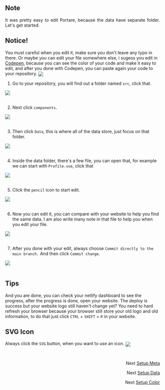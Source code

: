 ## Note
<p align="justify">
It was pretty easy to edit Portare, because the data have separate folder. Let's get started.
</p>

## Notice!
You must careful when you edit it, make sure you don't leave any typo in there. Or maybe you can edit your file somewhere else, i sugess you edit in [Codepen](https://codepen.io/pen/?editors=), because you can see the color of your code and make it easy to edit, and after you done with Codepen, you can paste again your code to your repository.
<img src="https://github.com/Nemure231/portare/blob/main/docs/DATA_IMG/d8.png" align="center" />
<br>

1. Go to your repository, you will find out a folder named `src`, click that.
 <img src="https://github.com/Nemure231/portare/blob/main/docs/DATA_IMG/d1.png" align="center" />
<br><br>

2. Next click `components`.
 <img src="https://github.com/Nemure231/portare/blob/main/docs/DATA_IMG/d2.png" align="center" />
<br><br>

3. Then click `Data`, this is where all of the data store, just focus on that folder.
 <img src="https://github.com/Nemure231/portare/blob/main/docs/DATA_IMG/d3.png" align="center" />
<br><br>

4. Inside the data folder, there's a few file, you can open that, for example we can start with `Profile.vue`, click that
 <img src="https://github.com/Nemure231/portare/blob/main/docs/DATA_IMG/d4.png" align="center" />
<br><br>

5. Click the `pencil` icon to start edit.
 <img src="https://github.com/Nemure231/portare/blob/main/docs/DATA_IMG/d5.png" align="center" />
<br><br>

6. Now you can edit it, you can compare with your website to help you find the same data. I am also write many note in that file to help you when you edit your file. 
 <img src="https://github.com/Nemure231/portare/blob/main/docs/DATA_IMG/d6.png" align="center" />
<br><br>

7. After you done with your edit, always choose `Commit directly to the main branch.` And then click `Commit change`.
 <img src="https://github.com/Nemure231/portare/blob/main/docs/DATA_IMG/d7.png" align="center" />
<br><br>

## Tips
And you are done, you can check your netlify dashboard to see the progress, after the progress is done, open your website. The deploy is success but your website logo still haven't change yet? You need to hard refresh your browser because your browser still store your old logo and old information, to do that just click `CTRL` + `SHIFT` + `R` in your website.


## SVG Icon
Always click the `SVG` button, when you want to use an icon.
<img src="https://github.com/Nemure231/portare/blob/main/docs/DATA_IMG/d9.png" align="center" />

<br>
<p align="right">Next
  <a align="right" href="https://github.com/Nemure231/portare/blob/main/docs/SETUP_META.md">
    Setup Meta
  </a>
</p>
<p align="right">Next
  <a align="right" href="https://github.com/Nemure231/portare/blob/main/docs/SETUP_DATA.md">
    Setup Data
  </a>
</p>
<p align="right">Next
  <a align="right" href="https://github.com/Nemure231/portare/blob/main/docs/SETUP_COLOR.md">
    Setup Color
  </a>
</p>

